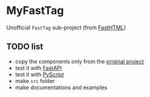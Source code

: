 # MyFastTag

Unofficial `FastTag` sub-project (from [FastHTML](https://github.com/AnswerDotAI/fasthtml)) 

## TODO list

- copy the components only from the [original project](https://github.com/AnswerDotAI/fasthtml/blob/main/fasthtml/components.pyi)
- test it with [FastAPI](https://github.com/fastapi/fastapi)
- test it with [PyScript](https://github.com/pyscript/pyscript)
- make `src` folder
- make documentations and examples
